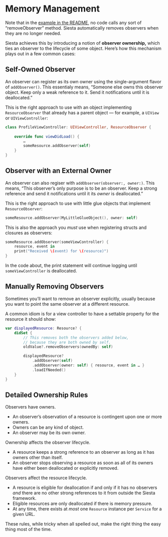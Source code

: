 # Memory Management

Note that in the [example in the README](https://github.com/bustoutsolutions/siesta#basic-usage), no code calls any sort of “removeObserver” method. Siesta automatically removes observers when they are no longer needed.

Siesta achieves this by introducing a notion of **observer ownership,** which ties an observer to the lifecycle of some object. Here’s how this mechanism plays out in a few common cases:

## Self-Owned Observer

An observer can register as its own owner using the single-argument flavor of `addObserver()`. This essentialy means, “Someone else owns this observer object. Keep only a weak reference to it. Send it notifications until it is deallocated.”

This is the right approach to use with an object implementing `ResourceObserver` that already has a parent object — for example, a `UIView` or `UIViewController`:

```swift
class ProfileViewController: UIViewController, ResourceObserver {
        
    override func viewDidLoad() {
        …
        someResource.addObserver(self)
    }
}
```

## Observer with an External Owner

An observer can also regiser with `addObserver(observer:, owner:)`. This means, “This observer’s only purpose is to be an observer. Keep a strong reference and send it notifications until it its _owner_ is deallocated.”

This is the right approach to use with little glue objects that implement `ResourceObserver`:

```swift
someResource.addObserver(MyLittleGlueObject(), owner: self)
```

This is also the approach you _must_ use when registering structs and closures as observers:

```swift
someResource.addObserver(someViewController) {
    resource, event in
    print("Received \(event) for \(resource)")
}
```

In the code about, the print statement will continue logging until `someViewController` is deallocated.

## Manually Removing Observers

Sometimes you’ll want to remove an observer explicitly, usually because you want to point the same observer at a different resource.

A common idiom is for a view controller to have a settable property for the resource it should show:

```swift
var displayedResource: Resource? {
    didSet {
        // This removes both the observers added below,
        // because they are both owned by self.
        oldValue?.removeObservers(ownedBy: self)

        displayedResource?
            .addObserver(self)
            .addObserver(owner: self) { resource, event in … }
            .loadIfNeeded()
    }
}
```

## Detailed Ownership Rules

Observers have owners.

* An observer’s observation of a resource is contingent upon one or more owners.
* Owners can be any kind of object.
* An observer may be its own owner.

Ownership affects the observer lifecycle.

* A resource keeps a strong reference to an observer as long as it has owners other than itself.
* An observer stops observing a resource as soon as all of its owners have either been deallocated or explicitly removed.

Observers affect the resource lifecycle.

* A resource is eligible for deallocation if and only if it has no observers _and_ there are no other strong references to it from outside the Siesta framework.
* Eligible resources are only deallocated if there is memory pressure.
* At any time, there exists at _most_ one `Resource` instance per `Service` for a given URL.

These rules, while tricky when all spelled out, make the right thing the easy thing most of the time.
